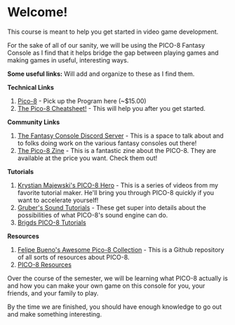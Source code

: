 # Welcome! 

This course is meant to help you get started in video game development. 

For the sake of all of our sanity, we will be using the PICO-8 Fantasy Console as I find that it helps bridge the gap between playing games and making games in useful, interesting ways.

**Some useful links:** Will add and organize to these as I find them.

**Technical Links**
1. [Pico-8](https://www.lexaloffle.com/pico-8.php) - Pick up the Program here (~$15.00)
2. [The Pico-8 Cheatsheet!](https://imgur.com/iGrP5bK) - This will help you after you get started.

**Community Links**
1. [The Fantasy Console Discord Server](https://discordapp.com/invite/sFeDxWK) - This is a space to talk about and to folks doing work on the various fantasy consoles out there!
1. [The Pico-8 Zine](https://sectordub.itch.io/pico-8-fanzine-1) - This is a fantastic zine about the PICO-8. They are available at the price you want. Check them out!

**Tutorials**
1. [Krystian Majewski's PICO-8 Hero](https://www.youtube.com/playlist?list=PLYND9uft5u_1YCkmXiMrPU7tiBG3hIKAZ) - This is a series of videos from my favorite tutorial maker. He'll bring you through PICO-8 quickly if you want to accelerate yourself!
1. [Gruber's Sound Tutorials](https://www.youtube.com/watch?v=Pzt0h0ErNAM&list=PLur95ujyAigsqZR1aNTrVGAvXD7EqywdS) - These get super into details about the possibilities of what PICO-8's sound engine can do. 
1. [Brigds PICO-8 Tutorials](https://www.youtube.com/watch?v=NOcZonu65hE&list=PLB_hJy2NGP0JsFFpEJpe2Wb-k7QShZkGX)

**Resources**
1. [Felipe Bueno's Awesome Pico-8 Collection](https://github.com/felipebueno/awesome-PICO-8) - This is a Github repository of all sorts of resources about PICO-8. 
1. [PICO-8 Resources](https://pico-8-resources.zeef.com/marco.secchi)

Over the course of the semester, we will be learning what PICO-8 actually is and how you can make your own game on this console for you, your friends, and your family to play. 

By the time we are finished, you should have enough knowledge to go out and make something interesting.
